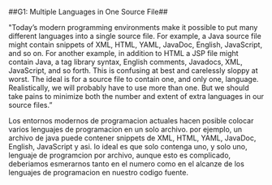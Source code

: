 ##G1: Multiple Languages in One Source File##


"Today’s modern programming environments make it possible to put many
different languages into a single source file. For example, a Java
source file might contain snippets of XML, HTML, YAML, JavaDoc,
English, JavaScript, and so on. For another example, in addition to
HTML a JSP file might contain Java, a tag library syntax, English
comments, Javadocs, XML, JavaScript, and so forth. This is confusing
at best and carelessly sloppy at worst.  The ideal is for a source
file to contain one, and only one, language. Realistically, we will
probably have to use more than one. But we should take pains to
minimize both the number and extent of extra languages in our source
files.”

Los entornos modernos de programacion actuales hacen posible colocar varios lenguajes de programacion  en un solo archivo. por ejemplo, un archivo de java puede contener snippets de XML, HTML, YAML, JavaDoc, English, JavaScript y asi.  lo ideal es que solo contenga uno, y solo uno,   lenguaje de programcion por archivo, aunque esto es complicado, deberiamos esmerarnos tanto en el numero  como en el alcanze de los lenguajes de programacion en nuestro codigo fuente. 